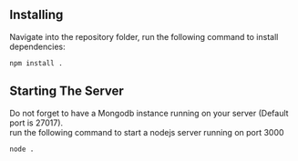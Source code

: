 ## Installing

Navigate into the repository folder, run the following command to install dependencies:

```
npm install . 
```

## Starting The Server

Do not forget to have a Mongodb instance running on your server (Default port is 27017).  
run the following command to start a nodejs server running on port 3000
```
node .
```